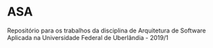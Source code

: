 # ASA
Repositório para os trabalhos da disciplina de Arquitetura de Software Aplicada na Universidade Federal de Uberlândia - 2019/1
